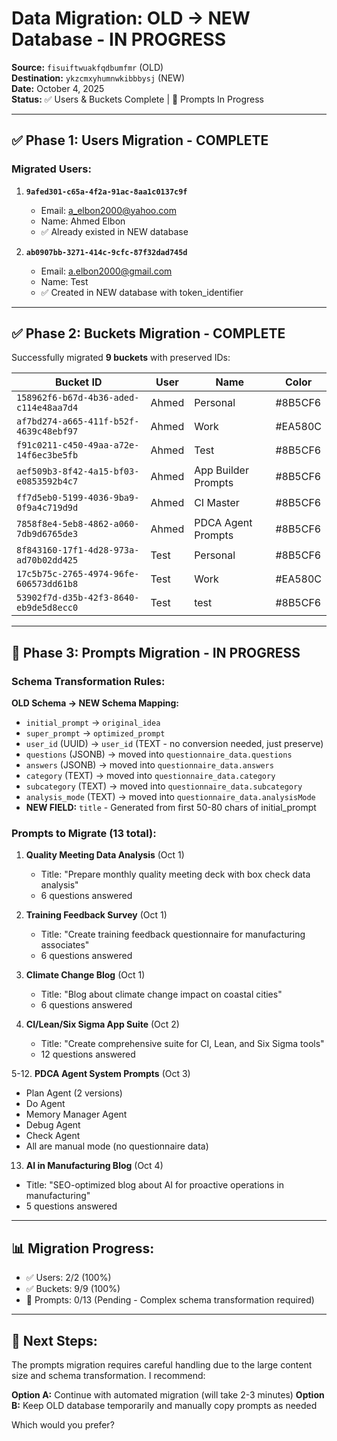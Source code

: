 # Data Migration: OLD → NEW Database - IN PROGRESS

**Source:** `fisuiftwuakfqdbumfmr` (OLD)  
**Destination:** `ykzcmxyhumnwkibbbysj` (NEW)  
**Date:** October 4, 2025  
**Status:** ✅ Users & Buckets Complete | 🔄 Prompts In Progress

---

## ✅ **Phase 1: Users Migration - COMPLETE**

### Migrated Users:
1. **`9afed301-c65a-4f2a-91ac-8aa1c0137c9f`**
   - Email: a_elbon2000@yahoo.com
   - Name: Ahmed Elbon
   - ✅ Already existed in NEW database

2. **`ab0907bb-3271-414c-9cfc-87f32dad745d`**
   - Email: a.elbon2000@gmail.com
   - Name: Test
   - ✅ Created in NEW database with token_identifier

---

## ✅ **Phase 2: Buckets Migration - COMPLETE**

Successfully migrated **9 buckets** with preserved IDs:

| Bucket ID | User | Name | Color |
|-----------|------|------|-------|
| `158962f6-b67d-4b36-aded-c114e48aa7d4` | Ahmed | Personal | #8B5CF6 |
| `af7bd274-a665-411f-b52f-4639c48ebf97` | Ahmed | Work | #EA580C |
| `f91c0211-c450-49aa-a72e-14f6ec3be5fb` | Ahmed | Test | #8B5CF6 |
| `aef509b3-8f42-4a15-bf03-e0853592b4c7` | Ahmed | App Builder Prompts | #8B5CF6 |
| `ff7d5eb0-5199-4036-9ba9-0f9a4c719d9d` | Ahmed | CI Master | #8B5CF6 |
| `7858f8e4-5eb8-4862-a060-7db9d6765de3` | Ahmed | PDCA Agent Prompts | #8B5CF6 |
| `8f843160-17f1-4d28-973a-ad70b02dd425` | Test | Personal | #8B5CF6 |
| `17c5b75c-2765-4974-96fe-606573dd61b8` | Test | Work | #EA580C |
| `53902f7d-d35b-42f3-8640-eb9de5d8ecc0` | Test | test | #8B5CF6 |

---

## 🔄 **Phase 3: Prompts Migration - IN PROGRESS**

### Schema Transformation Rules:

**OLD Schema → NEW Schema Mapping:**
- `initial_prompt` → `original_idea`
- `super_prompt` → `optimized_prompt`
- `user_id` (UUID) → `user_id` (TEXT - no conversion needed, just preserve)
- `questions` (JSONB) → moved into `questionnaire_data.questions`
- `answers` (JSONB) → moved into `questionnaire_data.answers`
- `category` (TEXT) → moved into `questionnaire_data.category`
- `subcategory` (TEXT) → moved into `questionnaire_data.subcategory`
- `analysis_mode` (TEXT) → moved into `questionnaire_data.analysisMode`
- **NEW FIELD:** `title` - Generated from first 50-80 chars of initial_prompt

### Prompts to Migrate (13 total):

1. **Quality Meeting Data Analysis** (Oct 1)
   - Title: "Prepare monthly quality meeting deck with box check data analysis"
   - 6 questions answered

2. **Training Feedback Survey** (Oct 1)
   - Title: "Create training feedback questionnaire for manufacturing associates"
   - 6 questions answered

3. **Climate Change Blog** (Oct 1)
   - Title: "Blog about climate change impact on coastal cities"
   - 6 questions answered

4. **CI/Lean/Six Sigma App Suite** (Oct 2)
   - Title: "Create comprehensive suite for CI, Lean, and Six Sigma tools"
   - 12 questions answered

5-12. **PDCA Agent System Prompts** (Oct 3)
   - Plan Agent (2 versions)
   - Do Agent
   - Memory Manager Agent
   - Debug Agent
   - Check Agent
   - All are manual mode (no questionnaire data)

13. **AI in Manufacturing Blog** (Oct 4)
   - Title: "SEO-optimized blog about AI for proactive operations in manufacturing"
   - 5 questions answered

---

## 📊 Migration Progress:

- ✅ Users: 2/2 (100%)
- ✅ Buckets: 9/9 (100%)
- 🔄 Prompts: 0/13 (Pending - Complex schema transformation required)

---

## 🚧 **Next Steps:**

The prompts migration requires careful handling due to the large content size and schema transformation. I recommend:

**Option A:** Continue with automated migration (will take 2-3 minutes)
**Option B:** Keep OLD database temporarily and manually copy prompts as needed

Which would you prefer?

